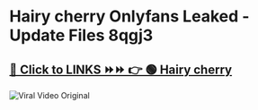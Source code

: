 
 # Hairy cherry Onlyfans Leaked - Update Files 8qgj3

## <h2><a href="https://clipsfans.com/Hairy_cherry&ref=git">🔗 Click to LINKS ⏩⏩ 👉 🟢 Hairy cherry </a></h2>

<a href="https://clipsfans.com/Hairy_cherry&ref=git" rel="nofollow" data-target="animated-image.originalLink"><img src="https://i.ibb.co.com/xMMVF88/686577567.gif" alt="Viral Video Original" style="max-width: 100%; display: inline-block;" data-target="animated-image.originalImage"></a>

